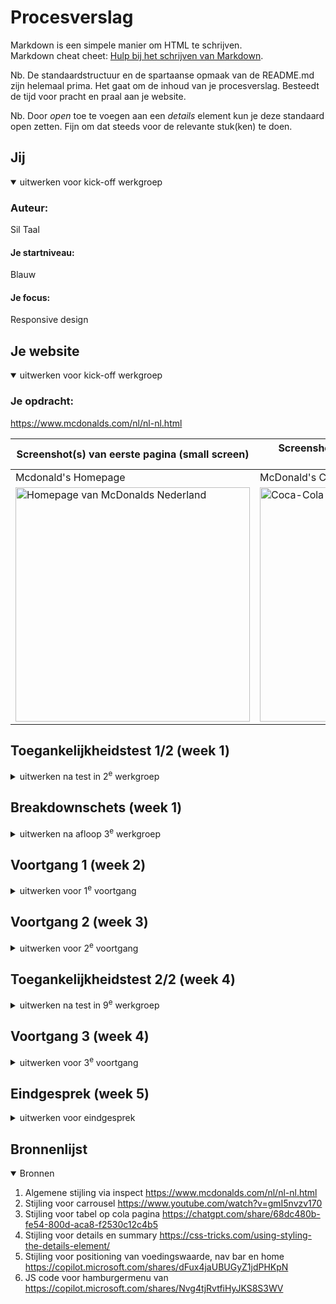 # Procesverslag
Markdown is een simpele manier om HTML te schrijven.  
Markdown cheat cheet: [Hulp bij het schrijven van Markdown](https://github.com/adam-p/markdown-here/wiki/Markdown-Cheatsheet).

Nb. De standaardstructuur en de spartaanse opmaak van de README.md zijn helemaal prima. Het gaat om de inhoud van je procesverslag. Besteedt de tijd voor pracht en praal aan je website.

Nb. Door *open* toe te voegen aan een *details* element kun je deze standaard open zetten. Fijn om dat steeds voor de relevante stuk(ken) te doen.





## Jij

<details open>
  <summary>uitwerken voor kick-off werkgroep</summary>

  ### Auteur:
  Sil Taal

  #### Je startniveau:
  Blauw

  #### Je focus:
  Responsive design
 
</details>





## Je website

<details open>
  <summary>uitwerken voor kick-off werkgroep</summary>

  ### Je opdracht:
  https://www.mcdonalds.com/nl/nl-nl.html 

  | Screenshot(s) van eerste pagina (small screen) | Screenshot(s) van tweede pagina (small screen) |
  | ---            | ---                |
  | Mcdonald's Homepage | McDonald's Coca-Cola |
  | <img src="readme-images/mcd-homepage.png" width="375px" alt="Homepage van McDonalds Nederland"> | <img src="readme-images/mcd-cocacola.png" width="375px" alt="Coca-Cola pagina van McDonalds Nederland"> |
</details>



## Toegankelijkheidstest 1/2 (week 1)

<details>
  <summary>uitwerken na test in 2<sup>e</sup> werkgroep</summary>

  ### Bevindingen
  Voor deze test heb ik de officiële website getest van McDonald's Nederland.

  1. De homepage heeft geen h1 waardoor het voor de (luisterende) gebruiker niet duidelijk is waar de website over gaat. Alle andere pagina's hebben daarentegen wel een h1.
  2. De afbeeldingen van alle items op het menu hebben geen alt-tekst. De gebruiker hoort dan alleen maar "Unlabelled Image".
  3. Veel onnodige div's in de html code
  4. De teksten zijn duidelijk te begrijpen en je kan makkelijk navigeren door de website met de voiceover.

  ### WCAG checklist

  | WCAG checklist     | yes/no         |
  | ---            | ---                |
  | Use plain language and avoid figures of speech idioms, and complicated metaphors | yes |
  | Make sure that button, a (links), and label (in forms) content is unique and descriptive | yes |
  | Validate your HTML | no |
  | Use a lang attribute on the html element | yes |
  | Provide a unique title for each page | yes |
  | Ensure that viewport zoom is not disabled | yes |
  | make sure there is a visible focus style for interactive elements that are navigated to via keyboard input | yes |
  | Check to see that keyboard focus order matches the visual layout | yes |
  | Check that the site can be rotated to any orientation | yes |
  | Remove horizontal scrolling | yes |
  | Ensure that button and link icons can be activated with ease | yes |
  | Ensure sufficient space between interactive items in order to provide a scroll area | yes |
  | Use heading elements to introduce content | yes |
  | Use only one h1 elemet per page or view | yes |
  | Heading elements should be written in a logical sequence | no |
  | Don't skip heading levels | no |
  | Use list elements for list content | yes |
  | Make sure that all img elements have an alt attribute | no |
  | Make sure that decorative images use null alt attribute values | yes |
  | Provide a text alternative for complex images such as charts, graphs and maps | no |
  | For images contaning text, make sure the alt description includes the image's text | yes |
  | Make sure that media does not autoplay | yes |
  | Check to see that all media can be paused | yes |
  | Video - Confirm the presence of catiopns | yes |
  | Audio - Confirm that transcripts are available | yes |
  | Use the a element for links | yes |
  | Ensure that links are recognizable as links | yes |
  | Ensure that controls have :focus states | yes |
  | Use the button element for buttons | yes |
  | Provide a skip link and make sure that it is visible when focused | yes |
  | Identify links that open in a new tab or window | yes |
  | Check if dark and light mode are supported | no |
  | Check if high-contrast mode is supported | no |
  | Increase text size to 200% | no |
  | Make sure color isn't the only way information is conveyed | yes |
  | Ensure animations are subtle and do not flash too much | yes |
  | Provide a mechanism to pause background video | yes |
  | Make sure all animations obeys teh prefers-reduced-motion media query | yes |
  | Check the contrast for all normal-sized text | yes |
  | Check teh contrast for all large-sized text  | yes |
  | Check the contrast for all icons | yes |
  | Check text that overlaps images or videos | yes |
  | Check custon ::selection colors | yes |

 - 8x no  
 - 35x yes
</details>



## Breakdownschets (week 1)

<details>
  <summary>uitwerken na afloop 3<sup>e</sup> werkgroep</summary>

  | Breakdownschets van eerste pagina (small screen) | Breakdownschets van tweede pagina (small screen) |
  | ---            | ---                |
  | Mcdonald's Homepage | McDonald's Coca-Cola |
  | <img src="readme-images/breakdown-homepage-smallscreen.jpg" width="375px" alt="breakdown van de mcdonalds nederland homepage in smallscreen formaat"> | <img src="readme-images/breakdown-cocacola-smallscreen.jpg" width="375px" alt="breakdown van de mcdonalds nederland cocacola menu item in smallscreen formaat"> |
</details>



## Voortgang 1 (week 2)

<details>
  <summary>uitwerken voor 1<sup>e</sup> voortgang</summary>

  ### Stand van zaken
  HTML code voor eerste pagina is geschreven.

  ### Verslag van meeting
  hier na afloop snel de uitkomsten van de meeting vastleggen

  - Sommige <button>buttons</button> veranderen in <a>a'tjes</a>
  - Carrousel verwerken in een ul li
  - summary details gebruiken voor footer
</details>





## Voortgang 2 (week 3)

<details>
  <summary>uitwerken voor 2<sup>e</sup> voortgang</summary>

  ### Stand van zaken
  Hamburgermenu met summary details gefixt en begonnen met stijling voor eerste pagina.

  ### Verslag van meeting
  hier na afloop snel de uitkomsten van de meeting vastleggen

  - Het is handiger om hamburgermenu te maken met JavaScript
  - Custom properties voor kleuren
  - @media query gebruiken voor responsiveness en light/dark mode
</details>





## Toegankelijkheidstest 2/2 (week 4)

<details>
  <summary>uitwerken na test in 9<sup>e</sup> werkgroep</summary>

  ### Bevindingen
  Voor deze test heb ik mijn eigen website getest.

  ### WCAG checklist

  | WCAG checklist     | yes/no         |
  | ---            | ---                |
  | Use plain language and avoid figures of speech idioms, and complicated metaphors | yes |
  | Make sure that button, a (links), and label (in forms) content is unique and descriptive | yes |
  | Validate your HTML | yes |
  | Use a lang attribute on the html element | yes |
  | Provide a unique title for each page | yes |
  | Ensure that viewport zoom is not disabled | yes |
  | make sure there is a visible focus style for interactive elements that are navigated to via keyboard input | yes |
  | Check to see that keyboard focus order matches the visual layout | yes |
  | Check that the site can be rotated to any orientation | yes |
  | Remove horizontal scrolling | yes |
  | Ensure that button and link icons can be activated with ease | yes |
  | Ensure sufficient space between interactive items in order to provide a scroll area | yes |
  | Use heading elements to introduce content | yes |
  | Use only one h1 elemet per page or view | yes |
  | Heading elements should be written in a logical sequence | yes |
  | Don't skip heading levels | yes |
  | Use list elements for list content | yes |
  | Make sure that all img elements have an alt attribute | yes |
  | Make sure that decorative images use null alt attribute values | yes |
  | Provide a text alternative for complex images such as charts, graphs and maps | yes |
  | For images contaning text, make sure the alt description includes the image's text | yes |
  | Make sure that media does not autoplay | yes |
  | Check to see that all media can be paused | yes |
  | Video - Confirm the presence of catiopns | yes |
  | Audio - Confirm that transcripts are available | yes |
  | Use the a element for links | yes |
  | Ensure that links are recognizable as links | yes |
  | Ensure that controls have :focus states | no |
  | Use the button element for buttons | yes |
  | Provide a skip link and make sure that it is visible when focused | no |
  | Identify links that open in a new tab or window | yes |
  | Check if dark and light mode are supported | yes |
  | Check if high-contrast mode is supported | no |
  | Increase text size to 200% | no |
  | Make sure color isn't the only way information is conveyed | yes |
  | Ensure animations are subtle and do not flash too much | yes |
  | Provide a mechanism to pause background video | yes |
  | Make sure all animations obeys teh prefers-reduced-motion media query | yes |
  | Check the contrast for all normal-sized text | yes |
  | Check teh contrast for all large-sized text  | yes |
  | Check the contrast for all icons | yes |
  | Check text that overlaps images or videos | yes |
  | Check custon ::selection colors | yes |

 - 4x no  
 - 39x yes
</details>





## Voortgang 3 (week 4)

<details>
  <summary>uitwerken voor 3<sup>e</sup> voortgang</summary>

  ### Stand van zaken
  Niet aanwezig bij voortang wegens ziek, wel via Teams de docent bericht.

  ### Verslag van meeting
  hier na afloop snel de uitkomsten van de meeting vastleggen

  - Readme bijwerken
  - Op regel 89 van index onnodige article, die moet weg.
  - Passende titel toevoegen in de head
</details>





## Eindgesprek (week 5)

<details>
  <summary>uitwerken voor eindgesprek</summary>

  ### Je uitkomst - karakteristiek screenshots:
  | Light mode | Dark mode |
  | ---            | ---                |
  | Homepage op desktop formaat | Homepage op Desktop formaat |
  | <img src="readme-images/home-desktop-light.png" width="375px" alt="Mijn uitwerking van de homepage op desktop formaat in light mode"> | <img src="readme-images/home-desktop-dark.png" width="375px" alt="Mijn uitwerking van de homepage op desktop formaat in dark mode"> | 
  | <img src="readme-images/home-tabletphone-light.png" width="375px" alt="Mijn uitwerking van de homepage op tablet en phone formaat in light mode"> | <img src="readme-images/home-tabletphone-dark.png" width="375px" alt="Mijn uitwerking van de homepage op tablet en phone formaat in dark mode"> |
  | Cola op tablet en phone formaat | Cola op tablet en phone formaat |
  | <img src="readme-images/cola-desktop-light.png" width="375px" alt="Mijn uitwerking van de cola pagina op desktop formaat in light mode"> | <img src="readme-images/cola-desktop-dark.png" width="375px" alt="Mijn uitwerking van de cola pagina op desktop formaat in dark mode"> |
  | <img src="readme-images/cola-tabletphone-light.png" width="375px" alt="Mijn uitwerking van de cola pagina op tablet en phone formaat in light mode"> | <img src="readme-images/cola-tabletphone-dark.png" width="375px" alt="Mijn uitwerking van de cola pagina op tablet en phone formaat in dark mode"> |

  ### Dit ging goed/Heb ik geleerd: 
  | # | Wat heb ik geleerd | Screenshot |
  | --- | --- | --- |
  | 1 | Ik heb geleerd hoe je met display: grid; elementen kan stijlen | <img src="readme-images/grid.png.jpg" width="375px" alt="css styling met display grid"> |
  | 2 | Ik heb geleerd hoe je met HTML elementen een tabel kan maken | <img src="readme-images/tabel.png" width="375px" alt="table element in HTML"> |
  | 3 | Ik heb geleerd hoe je met HTML elementen een uitklapbare sectie kan maken | <img src="readme-images/details.png" width="375px" alt="summary en details elementen in HTML"> |
  | 4 | Ik heb geleerd hoe je met nieuwe CSS pseudo classes en elementen kan werken | <img src="readme-images/pseudo.png" width="375px" alt="pseudo classes en elementen in css"> |
  | 5 | Ik heb geleerd hoe je met custom properties kleur kan aanpassen | <img src="readme-images/custom-properties.png" width="375px" alt="custom properties in css"> |
  | 6 | Ik heb geleerd hoe je met een media query responsiveness kan maken | <img src="readme-images/responsiveness.png" width="375px" alt="media query in css voor responsiveness"> |
  | 7 | Ik heb geleerd hoe je met een media query dark/light mode kan maken | <img src="readme-images/dark.png" width="375px" alt="media query in css voor dark mode"> |
  | 8 | Ik heb geleerd dat je met "nth-of-type()" of "first/last-of-type" bepaalde elementen kan selecteren voor stijling | <img src="readme-images/nth.png" width="375px" alt="stijling in css met first en last-of-type"> |
  | 9 | Ik heb geleerd hoe je met JavaScript een hamburgermenu kan maken | <img src="readme-images/JS.png" width="375px" alt="JavaScript met code voor hamburgermenu"> |

  ### Dit was lastig/Is niet gelukt:
  | # | Wat niet gelukt is | Screenshot |
  | --- | --- | --- |
  | 1 | Het is niet gelukt om de footer anders te stijlen op desktop formaat | <img src="readme-images/footer.png" width="375px" alt="footer van mijn website"> |
  | 2 | Het is niet gelukt om de carrousel op desktop formaat 1 op 1 na te maken van de officiële site van McDonalds Nederland | <img src="readme-images/carrousel.png" width="375px" alt="carrousel van mijn website"> |
</details>





## Bronnenlijst

<details open>
  <summary>Bronnen</summary>

  1. Algemene stijling via inspect https://www.mcdonalds.com/nl/nl-nl.html
  1. Stijling voor carrousel https://www.youtube.com/watch?v=gmI5nvzv170
  2. Stijling voor tabel op cola pagina https://chatgpt.com/share/68dc480b-fe54-800d-aca8-f2530c12c4b5 
  3. Stijling voor details en summary https://css-tricks.com/using-styling-the-details-element/ 
  4. Stijling voor positioning van voedingswaarde, nav bar en home https://copilot.microsoft.com/shares/dFux4jaUBUGyZ1jdPHKpN 
  5. JS code voor hamburgermenu van https://copilot.microsoft.com/shares/Nvg4tjRvtfiHyJKS8S3WV 
</details>